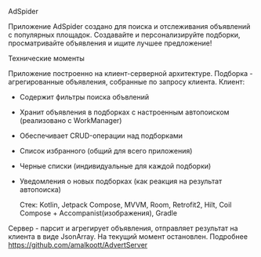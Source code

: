AdSpider 

Приложение AdSpider создано для поиска и отслеживания объявлений с популярных площадок. Создавайте и персонализируйте подборки, просматривайте объявления и ищите лучшее предложение!

Технические моменты

Приложение построенно на клиент-серверной архитектуре. Подборка - агрегированные объявления, собранные по запросу клиента.
Клиент:
- Содержит фильтры поиска объвлений
- Хранит объявления в подборках с настроенным автопоиском (реализовано с WorkManager)
- Обеспечивает CRUD-операции над подборками
- Список избранного (общий для всего приложения)
- Черные списки (индивидуальные для каждой подборки)
- Уведомления о новых подборках (как реакция на результат автопоиска)
  
  Стек: Kotlin, Jetpack Compose, MVVM, Room, Retrofit2, Hilt, Coil Compose + Accompanist(изображения), Gradle

Сервер - парсит и агрегирует объявления, отправляет результат на клиента в виде JsonArray. На текущий момент остановлен. Подробнее https://github.com/amalkoott/AdvertServer
